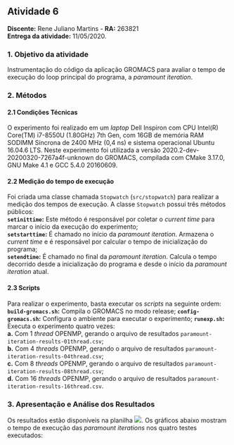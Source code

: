 ## Atividade 6

**Discente:** Rene Juliano Martins - **RA:** 263821<BR>
**Entrega da atividade:** 11/05/2020.

### 1. Objetivo da atividade

Instrumentação do código da aplicação GROMACS para avaliar o tempo de execução do loop principal do programa, a *paramount iteration*.

### 2. Métodos

#### 2.1 Condições Técnicas

O experimento foi realizado em um *laptop* Dell Inspiron com CPU Intel(R) Core(TM) i7-8550U (1.80GHz) 7th Gen, com 16GB de memória RAM SODIMM Síncrona de 2400 MHz (0,4 ns) e sistema operacional Ubuntu 16.04.6 LTS.
Neste experimento foi utilizada a versão 2020.2-dev-20200320-7267a4f-unknown do GROMACS, compilada com CMake 3.17.0, GNU Make 4.1 e GCC 5.4.0 20160609.

#### 2.2 Medição do tempo de execução

 Foi criada uma classe chamada ```Stopwatch``` (```src/stopwatch```) para realizar a medição dos tempos de execução. A classe ```Stopwatch``` possui três métodos públicos:<BR>
 **```setinittime```:** Este método é responsável por coletar o *current time* para marcar o início da execução do experimento;<BR>
 **```setstarttime```:** É chamado no início da *paramount iteration*. Armazena o *current time* e é responsável por calcular o tempo de inicialização do programa;<BR>
 **```setendtime```:** É chamado no final da *paramount iteration*. Calcula o tempo decorrido desde a inicialização do programa e desde o início da *paramount iteration* atual.

#### 2.3 Scripts

Para realizar o experimento, basta executar os *scripts* na seguinte ordem:
**```build-gromacs.sh```:** Compila o GROMACS no modo release;
**```config-gromacs.sh```:** Configura o ambiente para executar o experimento;
**```runexp.sh```:** Executa o experimento quatro vezes:<BR>
 **a.** Com 1 *thread* OPENMP, gerando o arquivo de resultados ```paramount-iteration-results-01thread.csv```;<BR>
 **b.** Com 4 *threads* OPENMP, gerando o arquivo de resultados ```paramount-iteration-results-04thread.csv```;<BR>
 **c.** Com 8 *threads* OPENMP, gerando o arquivo de resultados ```paramount-iteration-results-08thread.csv```;<BR>
 **d.** Com 16 *threads* OPENMP, gerando o arquivo de resultados ```paramount-iteration-results-16thread.csv```.

### 3. Apresentação e Análise dos Resultados

Os resultados estão disponíveis na planilha ![](https://docs.google.com/spreadsheets/d/1jrCL6iq4rmZR7nB2Vhvbmn7EV5FVmaxSmzr7tg81SdQ/edit?usp=sharing).
Os gráficos abaixo mostram o tempo de execução das *paramount iterations* nos quatro testes executados:

